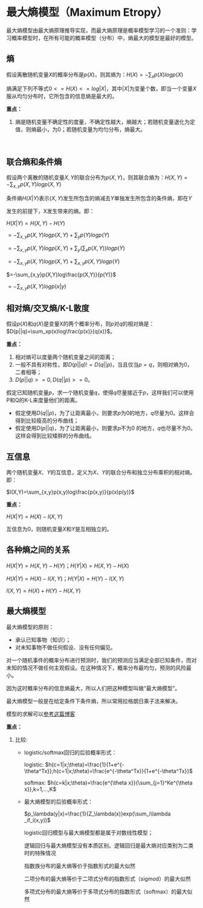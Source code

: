 # 最大熵模型（Maximum Etropy）

最大熵模型由最大熵原理推导实现，而最大熵原理是概率模型学习的一个准则：学习概率模型时，在所有可能的概率模型（分布）中，熵最大的模型是最好的模型。



## 熵

假设离散随机变量$X$的概率分布是$p(X)$，则其熵为：$H(X)=-\sum_x p(X)logp(X)$

熵满足下列不等式$0<=H(X)<=log|X|$，其中$|X|$为变量个数，即当一个变量$X$服从均匀分布时，它所包含的信息熵是最大的。

**重点：**

1. 熵是随机变量不确定性的度量，不确定性越大，熵越大；若随机变量退化为定值，则熵最小，为0；若随机变量为均匀分布，熵最大。

   ​



## 联合熵和条件熵

假设两个离散的随机变量$X,Y$的联合分布为$p(X,Y)$，则其联合熵为：$H(X,Y)=-\sum_{x,y}p(X,Y)logp(X,Y)$

条件熵$H(X|Y)$表示$(X,Y)$发生所包含的熵减去$Y$单独发生所包含的条件熵，即在$Y$

发生的前提下，X发生带来的熵。即：

$H(X|Y) = H(X,Y)-H(Y)$

$=-\sum_{x,y}p(X,Y)log p(X,Y)+\sum_yp(Y)log p(Y)$

$=-\sum_{x,y}p(X,Y)logp(X,Y)+\sum_y(\sum_xp(X,Y))logp(Y)$

$=-\sum_{x,y}p(X,Y)logp(X,Y)+\sum_{x,y}p(X,Y)logp(Y)$

$=-\sum_{x,y}p(X,Y)log\frac{p(X,Y)}{p(Y)}$

$=-\sum_{x,y}p(X,Y)logp(x|y)$



## 相对熵/交叉熵/K-L散度

假设$p(X)$和$q(X)$是变量X的两个概率分布，则$p$对$q$的相对熵是：$D(p||q)=\sum_xp(x)log\frac{p(x)}{q(x)}$。

**重点：**

1. 相对熵可以度量两个随机变量之间的距离；
2. 一般不具有对称性，即$D(p||q) != D(q||p)$，当且仅当$p=q$，则相对熵为0，二者相等；
3. $D(p||q) >=0, D(q||p)>=0$。

假定已知随机变量$p$，求一个随机变量$q$，使得$q$尽量接近于$p$，这样我们可以使用P和Q的K-L来度量他们的距离。

- 假定使用$D(q||p)$，为了让距离最小，则要求$p$为0的地方，$q$尽量为0。这样会得到比较瘦高的分布曲线；
- 假定使用$D(p || q)$，为了让距离最小，则要求$p$不为0 的地方，$q$也尽量不为0。这样会得到比较矮胖的分布曲线。

## 互信息

两个随机变量$X、Y$的互信息，定义为$X、Y$的联合分布和独立分布乘积的相对熵。即：

$I(X,Y)=\sum_{x,y}p(x,y)log\frac{p(x,y)}{p(x)p(y)}$

**重点：**

$H(X|Y)=H(X)-I(X,Y)$

互信息为0，则随机变量$X$和$Y$是互相独立的。



## 各种熵之间的关系

$H(X|Y) = H(X,Y)-H(Y)$；$H(Y|X) = H(X,Y)-H(X)$

$H(X|Y)=H(X)-I(X,Y)$；$H(Y|X)=H(Y)-I(X,Y)$

$I(X,Y)=H(X)+H(Y)-H(X,Y)$



## 最大熵模型

最大熵模型的原则：

- 承认已知事物（知识）；
- 对未知事物不做任何假设、没有任何偏见。

对一个随机事件的概率分布进行预测时，我们的预测应当满足全部已知条件，而对未知的情况不做任何主观假设。在这种情况下，概率分布最均匀，预测的风险最小。

因为这时概率分布的信息熵最大，所以人们把这种模型叫做“最大熵模型”。

最大熵模型一般是在给定条件下条件熵，所以常用拉格朗日乘子法来解决。

模型的求解可以[参考这篇博客](http://blog.csdn.net/itplus/article/details/26550201)

**重点：**

1. 比较:

   - logistic/softmax回归的后验概率形式：

     logistic:   $h(c=1|x;\theta)=\frac{1}{1+e^{-\theta^Tx}};h(c=1|x;\theta)=\frac{e^{-\theta^Tx}}{1+e^{-\theta^Tx}}$

     softmax: $h(c=k|x;\theta)=\frac{e^{\theta x}}{\sum_{j=1}^Ke^{\theta x}},k=1,...,K$


   - 最大熵模型的后验概率形式：

     $p_\lambda(y|x)=\frac{1}{Z_\lambda(x)}exp(\sum_i\lambda _if_i(x,y))$

     logistic回归模型与最大熵模型都是属于对数线性模型；

     逻辑回归与最大熵模型没有本质区别。逻辑回归是最大熵对应类别为二类时的特殊情况

     指数族分布的最大熵等价于指数形式的最大似然

     二项分布的最大熵等价于二项式分布的指数形式（sigmod）的最大似然

     多项式分布的最大熵等价于多项式分布的指数形式（softmax）的最大似然